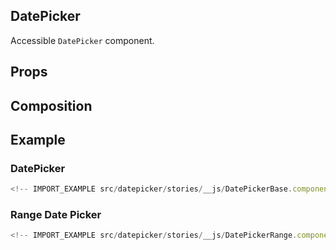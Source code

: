 ## DatePicker

Accessible `DatePicker` component.

<!-- CODESANDBOX
link_title: DatePicker - Open On Sandbox
js: src/datepicker/stories/__js/DatePicker.component.jsx
css: src/datepicker/stories/DatePickerBase.css
-->

<!-- CODESANDBOX
link_title: RangeDatePicker - Open On Sandbox
js: src/datepicker/stories/__js/DateRangePicker.component.jsx
css: src/datepicker/stories/DatePickerRange.css
-->

## Props

<!-- INJECT_PROPS src/datepicker -->

## Composition

<!-- INJECT_COMPOSITION src/datepicker -->

## Example

### DatePicker

```js
<!-- IMPORT_EXAMPLE src/datepicker/stories/__js/DatePickerBase.component.jsx -->
```

### Range Date Picker

```js
<!-- IMPORT_EXAMPLE src/datepicker/stories/__js/DatePickerRange.component.jsx -->
```
